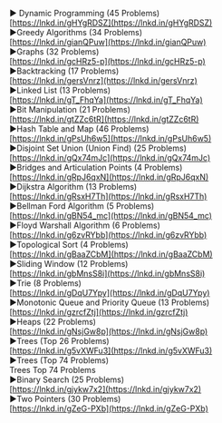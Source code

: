   
► Dynamic Programming (45 Problems)  
				[https://lnkd.in/gHYgRDSZ](https://lnkd.in/gHYgRDSZ)  
►Greedy Algorithms (34 Problems)  
				[https://lnkd.in/gianQPuw](https://lnkd.in/gianQPuw)  
►Graphs (32 Problems)  
				[https://lnkd.in/gcHRz5-p](https://lnkd.in/gcHRz5-p)  
►Backtracking (17 Problems)  
				[https://lnkd.in/gersVnrz](https://lnkd.in/gersVnrz)  
►Linked List (13 Problems)  
				[https://lnkd.in/gT_FhqYa](https://lnkd.in/gT_FhqYa)  
►Bit Manipulation (21 Problems)  
				[https://lnkd.in/gtZZc6tR](https://lnkd.in/gtZZc6tR)  
►Hash Table and Map (46 Problems)  
				[https://lnkd.in/gPsUh6w5](https://lnkd.in/gPsUh6w5)  
►Disjoint Set Union (Union Find) (25 Problems)  
				[https://lnkd.in/gQx74mJc](https://lnkd.in/gQx74mJc)  
►Bridges and Articulation Points (4 Problems)  
				[https://lnkd.in/gRpJ6qxN](https://lnkd.in/gRpJ6qxN)  
►Dijkstra Algorithm (13 Problems)  
				[https://lnkd.in/gRsxH7Th](https://lnkd.in/gRsxH7Th)  
►Bellman Ford Algorithm (5 Problems)  
				[https://lnkd.in/gBN54_mc](https://lnkd.in/gBN54_mc)  
►Floyd Warshall Algorithm (6 Problems)  
				[https://lnkd.in/g6zvRYbb](https://lnkd.in/g6zvRYbb)  
►Topological Sort (4 Problems)  
				[https://lnkd.in/gBaaZCbM](https://lnkd.in/gBaaZCbM)  
►Sliding Window (12 Problems)  
				[https://lnkd.in/gbMnsS8i](https://lnkd.in/gbMnsS8i)  
►Trie (8 Problems)  
				[https://lnkd.in/gDqU7Ypy](https://lnkd.in/gDqU7Ypy)  
►Monotonic Queue and Priority Queue (13 Problems)  
				[https://lnkd.in/gzrcfZtj](https://lnkd.in/gzrcfZtj)  
►Heaps (22 Problems)  
				[https://lnkd.in/gNsjGw8p](https://lnkd.in/gNsjGw8p)  
►Trees (Top 26 Problems)  
				[https://lnkd.in/g5vXWFu3](https://lnkd.in/g5vXWFu3)  
►Trees (Top 74 Problems)  
Trees Top 74 Problems  
►Binary Search (25 Problems)  
				[https://lnkd.in/gjykw7x2](https://lnkd.in/gjykw7x2)  
►Two Pointers (30 Problems)  
				[https://lnkd.in/gZeG-PXb](https://lnkd.in/gZeG-PXb) 


